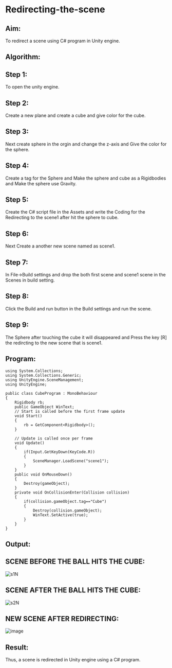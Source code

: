 # Redirecting-the-scene

## Aim:
To redirect a scene using C# program in Unity engine.

## Algorithm:

## Step 1:
To open the unity engine.

## Step 2:
Create a new plane and create a cube and give color for the cube.

## Step 3:
Next create sphere in the orgin and change the z-axis and Give the color for the sphere.

## Step 4:
Create a tag for the Sphere and Make the sphere and cube as a Rigidbodies and Make the sphere use Gravity.

## Step 5:
Create the C# script file in the Assets and write the Coding for the Redirecting to the scene1 after hit the sphere to cube.

## Step 6:
Next Create a another new scene named as scene1.

## Step 7:
In File->Build settings and drop the both first scene and scene1 scene in the Scenes in build setting.

## Step 8:
Click the Build and run button in the Build settings and run the scene.

## Step 9:
The Sphere after touching the cube it will disappeared and Press the key [R] the redircting to the new scene that is scene1.

## Program:
```
using System.Collections;
using System.Collections.Generic;
using UnityEngine.SceneManagement;
using UnityEngine;

public class CubeProgram : MonoBehaviour
{
    Rigidbody rb;
    public GameObject WinText;
    // Start is called before the first frame update
    void Start()
    {
        rb = GetComponent<Rigidbody>();
    }

    // Update is called once per frame
    void Update()
    {
        if(Input.GetKeyDown(KeyCode.R))
        {
            SceneManager.LoadScene("scene1");
        }
    }
    public void OnMouseDown()
    {
        Destroy(gameObject);
    }
    private void OnCollisionEnter(Collision collision)
    {
        if(collision.gameObject.tag=="Cube")
        {
            Destroy(collision.gameObject);
            WinText.SetActive(true);
        }
    }
}
```

## Output:
## SCENE BEFORE THE BALL HITS THE CUBE:

![s1N](https://github.com/MIRUDHULA-DHANARAJ/Redirecting-the-scene/assets/94828147/c18e09a6-3f27-48e8-b129-e24b0b6d5fe5)

## SCENE AFTER THE BALL HITS THE CUBE:

![s2N](https://github.com/MIRUDHULA-DHANARAJ/Redirecting-the-scene/assets/94828147/cb4fa627-8562-4582-9702-b8bacba4ee6d)


## NEW SCENE AFTER REDIRECTING:

![image](https://github.com/MIRUDHULA-DHANARAJ/Redirecting-the-scene/assets/94828147/0149bddc-0425-4728-ac15-551b45c7e079)


## Result:
Thus, a scene is redirected in Unity engine using a C# program.
